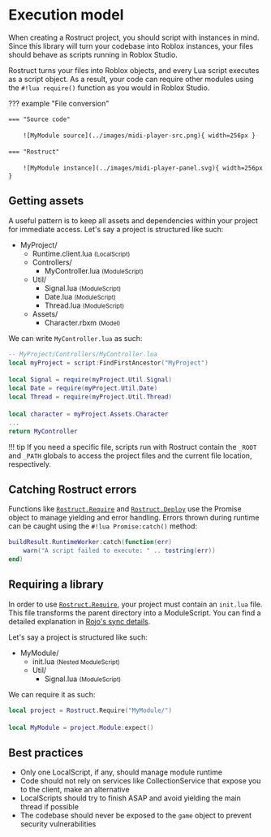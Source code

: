 # Execution model

When creating a Rostruct project, you should script with instances in mind. Since this library will turn your codebase into Roblox instances, your files should behave as scripts running in Roblox Studio.

Rostruct turns your files into Roblox objects, and every Lua script executes as a script object. As a result, your code can require other modules using the `#!lua require()` function as you would in Roblox Studio.

??? example "File conversion"

	=== "Source code"

		![MyModule source](../images/midi-player-src.png){ width=256px }

	=== "Rostruct"

		![MyModule instance](../images/midi-player-panel.svg){ width=256px }

## Getting assets

A useful pattern is to keep all assets and dependencies within your project for immediate access. Let's say a project is structured like such:

* MyProject/
	* Runtime.client.lua <small>(LocalScript)</small>
	* Controllers/
		* MyController.lua <small>(ModuleScript)</small>
	* Util/
		* Signal.lua <small>(ModuleScript)</small>
		* Date.lua <small>(ModuleScript)</small>
		* Thread.lua <small>(ModuleScript)</small>
	* Assets/
		* Character.rbxm <small>(Model)</small>

We can write `MyController.lua` as such:

```lua
-- MyProject/Controllers/MyController.lua
local myProject = script:FindFirstAncestor("MyProject")

local Signal = require(myProject.Util.Signal)
local Date = require(myProject.Util.Date)
local Thread = require(myProject.Util.Thread)

local character = myProject.Assets.Character
...
return MyController
```

!!! tip
	If you need a specific file, scripts run with Rostruct contain the `_ROOT` and `_PATH` globals to access the project files and the current file location, respectively.

## Catching Rostruct errors

Functions like [`Rostruct.Require`](../reference/functions.md#require) and [`Rostruct.Deploy`](../reference/functions.md#deploy) use the Promise object to manage yielding and error handling. Errors thrown during runtime can be caught using the `#!lua Promise:catch()` method:

```lua
buildResult.RuntimeWorker:catch(function(err)
	warn("A script failed to execute: " .. tostring(err))
end)
```

## Requiring a library

In order to use [`Rostruct.Require`](../reference/functions.md#require), your project must contain an `init.lua` file. This file transforms the parent directory into a ModuleScript. You can find a detailed explanation in [Rojo's sync details](https://rojo.space/docs/6.x/sync-details/#scripts).

Let's say a project is structured like such:

* MyModule/
	* init.lua <small>(Nested ModuleScript)</small>
	* Util/
		* Signal.lua <small>(ModuleScript)</small>

We can require it as such:

```lua
local project = Rostruct.Require("MyModule/")

local MyModule = project.Module:expect()
```

## Best practices

* Only one LocalScript, if any, should manage module runtime
* Code should not rely on services like CollectionService that expose you to the client, make an alternative
* LocalScripts should try to finish ASAP and avoid yielding the main thread if possible
* The codebase should never be exposed to the `game` object to prevent security vulnerabilities
